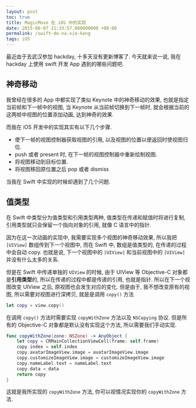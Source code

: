 ```yaml
---
layout: post
toc: true
title: MagicMove 在 iOS 中的实现
date: 2015-06-07 21:33:57.000000000 +08:00
permalink: /swift-de-na-xie-keng
tags: iOS
---
```



最近由于去武汉参加 hackday, 十多天没有更新博客了. 今天就来说一说, 我在 hackday 上使用 swift 开发 App 遇到的哪些问题吧.

## 神奇移动

我曾经在很多的 App 中都实现了类似 Keynote 中的神奇移动的效果, 也就是指定当前帧和下一帧中的视图, 当 Keynote 从当前帧切换到下一帧时, 就会根据当前的这两帧中视图的位置添加动画, 达到神奇的效果.

而我在 iOS 开发中的实现其实有以下几个步骤.

* 使下一帧的视图控制器获取视图的引用, 以及视图的位置以便返回时使视图归位.
* push 或者 present 时, 在下一帧的视图控制器中重新绘制视图.
* 将视图移动到目标位置.
* 将视图移回原位置之后 pop 或者 dismiss

当我在 Swift 中实现的时候却遇到了几个问题.

## 值类型

在 Swift 中类型分为值类型和引用类型两种, 值类型在传递和赋值时将进行复制, 引用类型就只会保留一个指向对象的引用, 就像 C 语言中的指针.

因为在这一次动画的实现中, 我需要实现多个视图的神奇移动效果, 所以我把 `[UIView]` 数组传到下一个视图中, 而在 Swift 中, 数组是值类型的, 在传递的过程中会自动 copy. 也就是说, 下一个视图中的 `[UIView]` 和当前视图中的 `[UIView]` 并没有什么太多的关系.

但是在 Swift 中传递单独的 `UIView` 的时候, 由于 UIView 等 Objective-C 对象都是**引用类型**的, 所以在传递的过程中都是传递的引用, 也就是指针. 所以在下一个视图改变 UIView 之后, 原视图也会发生对应的变化. 但是由于, 我不想改变原有的视图, 所以需要对视图进行深拷贝, 就是是调用 `copy()` 方法

~~~swift
let copy = view.copy()
~~~

在调用 `copy()` 方法时需要实现 `copyWithZone` 方法以及 `NSCopying` 协议. 但是所有的 Objective-C 对象都是默认没有实现这个方法, 所以需要我们手动实现.

~~~swift
func copyWithZone(zone: NSZone) -> AnyObject {
    let copy = CRMainCollectionViewCell(frame: self.frame)
    copy.index = self.index
    copy.avatarImageView.image = avatarImageView.image
    copy.customizeImageView.image = customizeImageView.image
    copy.nameLabel.text = nameLabel.text
    copy.data = data
    return copy
}
~~~

这就是我所实现的 `copyWithZone` 方法, 你可以视情况实现你的 `copyWithZone` 方法.
